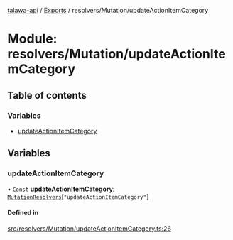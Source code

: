 [talawa-api](../README.md) / [Exports](../modules.md) / resolvers/Mutation/updateActionItemCategory

# Module: resolvers/Mutation/updateActionItemCategory

## Table of contents

### Variables

- [updateActionItemCategory](resolvers_Mutation_updateActionItemCategory.md#updateactionitemcategory)

## Variables

### updateActionItemCategory

• `Const` **updateActionItemCategory**: [`MutationResolvers`](types_generatedGraphQLTypes.md#mutationresolvers)[``"updateActionItemCategory"``]

#### Defined in

[src/resolvers/Mutation/updateActionItemCategory.ts:26](https://github.com/PalisadoesFoundation/talawa-api/blob/c199cfb/src/resolvers/Mutation/updateActionItemCategory.ts#L26)
